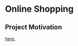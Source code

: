 # Online Shopping


## Project Motivation

[here.](https://www.kaggle.com/datasets/zeesolver/consumer-behavior-and-shopping-habits-dataset/code)